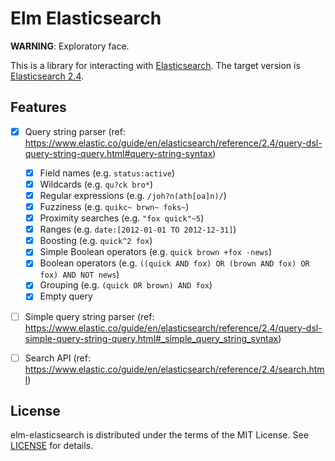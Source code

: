 # Elm Elasticsearch

**WARNING**: Exploratory face.


This is a library for interacting with
[Elasticsearch](https://www.elastic.co/products/elasticsearch).  The target
version is [Elasticsearch
2.4](https://www.elastic.co/guide/en/elasticsearch/reference/2.4/index.html).


## Features

* [x] Query string parser (ref: https://www.elastic.co/guide/en/elasticsearch/reference/2.4/query-dsl-query-string-query.html#query-string-syntax)
  * [x] Field names (e.g. `status:active`)
  * [x] Wildcards (e.g. `qu?ck bro*`)
  * [x] Regular expressions (e.g. `/joh?n(ath[oa]n)/`)
  * [x] Fuzziness (e.g. `quikc~ brwn~ foks~`)
  * [x] Proximity searches (e.g. `"fox quick"~5`)
  * [x] Ranges (e.g. `date:[2012-01-01 TO 2012-12-31]`)
  * [x] Boosting (e.g. `quick^2 fox`)
  * [x] Simple Boolean operators (e.g. `quick brown +fox -news`)
  * [x] Boolean operators (e.g. `((quick AND fox) OR (brown AND fox) OR fox) AND NOT news`)
  * [x] Grouping (e.g. `(quick OR brown) AND fox`)
  * [x] Empty query
* [ ] Simple query string parser (ref: https://www.elastic.co/guide/en/elasticsearch/reference/2.4/query-dsl-simple-query-string-query.html#_simple_query_string_syntax)
* [ ] Search API (ref: https://www.elastic.co/guide/en/elasticsearch/reference/2.4/search.html)


## License

elm-elasticsearch is distributed under the terms of the MIT License. See
[LICENSE](LICENSE) for details.
